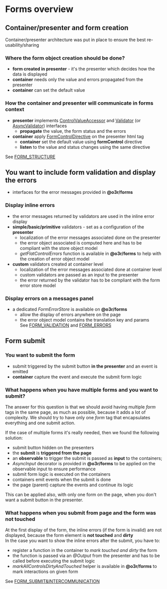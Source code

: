 # Forms overview

## Container/presenter and form creation
Container/presenter architecture was put in place to ensure the best re-usability/sharing 
### Where the form object creation should be done?
  * __form created in presenter__ - it's the presenter which decides how the data is displayed
  * __container__ needs only the value and errors propagated from the presenter
  * __container__ can set the default value

### How the container and presenter will communicate in forms context  
  * __presenter__ implements [ControlValueAccessor](https://angular.io/api/forms/ControlValueAccessor) and [Validator](https://angular.io/api/forms/Validator) (or [AsyncValidator](https://angular.io/api/forms/AsyncValidator)) interfaces
     * __propagate__ the value, the form status and the errors
  * __container__ apply [FormControlDirective](https://angular.io/api/forms/FormControlDirective) on the presenter html tag
     * __container__ set the default value using __formControl__ directive
     * __listen__ to the value and status changes using the same directive  

See [FORM_STRUCTURE](./FORM_STRUCTURE.md)

## You want to include form validation and display the errors
  * interfaces for the error messages provided in __@o3r/forms__
### Display inline errors     
  * the error messages returned by validators are used in the inline error display  
  * __simple/basic/primitive__ validators - set as a configuration of the __presenter__
    * localization of the error messages associated done on the presenter
    * the error object associated is computed here and has to be compliant with the store object model
    * _getFlatControlErrors_ function is available in __@o3r/forms__ to help with the creation of error object model  
  * __custom__ validators created at container level     
    * localization of the error messages associated done at container level
    * custom validators are passed as an input to the presenter
    * the error returned by the validator has to be compliant with the form error store model
### Display errors on a messages panel
  * a dedicated _FormErrorStore_ is available on __@o3r/forms__
     * allow the display of errors anywhere on the page
     * the error object model contains the translation key and params  
See [FORM_VALIDATION](./FORM_VALIDATION.md) and [FORM_ERRORS](./FORM_ERRORS.md)

## Form submit

### You want to submit the form
  * submit triggered by the submit button __in the presenter__ and an event is emitted
  * __container__ capture the event and execute the submit form logic

### What happens when you have multiple forms and you want to submit?
The answer for this question is that we should avoid having multiple _form_ tags in the same page, as much as possible, because it adds a lot of complexity. We should try to have only one _form_ tag that encapsulates everything and one submit action.
  
If the case of multiple forms it's really needed, then we found the following solution:
   * submit button hidden on the presenters
   * the __submit__ is __triggered from the page__ 
   * an __observable__ to trigger the submit is passed as __input__ to the containers;
   * _AsyncInput_ decorator is provided in __@o3r/forms__ to be applied on the observable input to ensure performance
   * submit form logic is executed on the containers
   * containers emit events when the submit is done
   * the page (parent) capture the events and continue its logic

This can be applied also, with only one form on the page, when you don't want a submit button in the presenter.

### What happens when you submit from page and the form was not touched
At the first display of the form, the inline errors (if the form is invalid) are not displayed, because the form element is __not touched__ and __dirty__   
In the case you want to show the inline errors after the submit, you have to:
   * register a function in the container to _mark touched and dirty_ the form 
   * the function is passed via an _@Output_ from the presenter and has to be called before executing the submit logic
   * _markAllControlsDirtyAndTouched_ helper is available in __@o3r/forms__ to mark interactions on given form

See [FORM_SUBMIT&INTERCOMMUNICATION](./FORM_SUBMIT_AND_INTERCOMMUNICATION.md)
